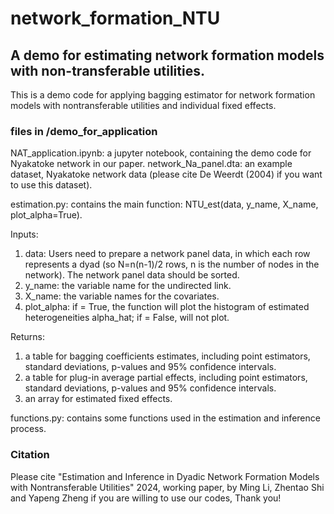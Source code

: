 # network_formation_NTU
## A demo for estimating network formation models with non-transferable utilities.

This is a demo code for applying bagging estimator for network formation models with nontransferable utilities and individual fixed effects.

### files in /demo_for_application
NAT_application.ipynb: a jupyter notebook, containing the demo code for Nyakatoke network in our paper.
network_Na_panel.dta: an example dataset, Nyakatoke network data (please cite De Weerdt (2004) if you want to use this dataset).

estimation.py: contains the main function: NTU_est(data, y_name, X_name, plot_alpha=True). 

Inputs:
1. data: Users need to prepare a network panel data, in which each row represents a dyad (so N=n(n-1)/2 rows, n is the number of nodes in the network). The network panel data should be sorted.
2. y_name: the variable name for the undirected link.
3. X_name: the variable names for the covariates.
4. plot_alpha: if = True, the function will plot the histogram of estimated heterogeneities alpha_hat; if = False, will not plot.

Returns:
1. a table for bagging coefficients estimates, including point estimators, standard deviations, p-values and 95% confidence intervals.
2. a table for plug-in average partial effects, including point estimators, standard deviations, p-values and 95% confidence intervals.
3. an array for estimated fixed effects.

functions.py: contains some functions used in the estimation and inference process.

### Citation
Please cite
"Estimation and Inference in Dyadic Network Formation Models with Nontransferable Utilities" 2024, working paper, by Ming Li, Zhentao Shi and Yapeng Zheng
if you are willing to use our codes, Thank you!

